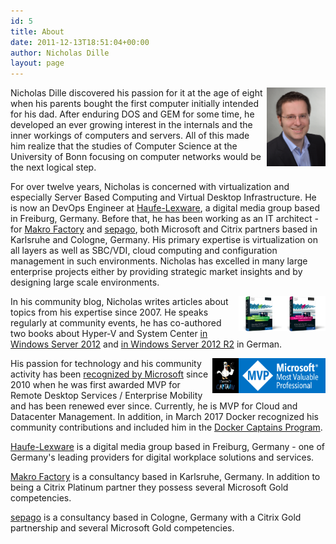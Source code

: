 ```yaml
---
id: 5
title: About
date: 2011-12-13T18:51:04+00:00
author: Nicholas Dille
layout: page
---
```


<img src="/media/nicholas.jpg" style="height: 9em; float: right; padding-left: 0,5em; margin: 0;"/>Nicholas Dille discovered his passion for it at the age of eight when his parents bought the first computer initially intended for his dad. After enduring DOS and GEM for some time, he developed an ever growing interest in the internals and the inner workings of computers and servers. All of this made him realize that the studies of Computer Science at the University of Bonn focusing on computer networks would be the next logical step.

For over twelve years, Nicholas is concerned with virtualization and especially Server Based Computing and Virtual Desktop Infrastructure. He is now an DevOps Engineer at [Haufe-Lexware](https://www.haufe-lexware.com/), a digital media group based in Freiburg, Germany. Before that, he has been working as an IT architect - for [Makro Factory](http://www.makrofactory.com/) and [sepago](http://www.sepago.de/), both Microsoft and Citrix partners based in Karlsruhe and Cologne, Germany. His primary expertise is virtualization on all layers as well as SBC/VDI, cloud computing and configuration management in such environments. Nicholas has excelled in many large enterprise projects either by providing strategic market insights and by designing large scale environments.

<img src="/media/Book-HyperV-2012.png" style="height: 4em; float: right; padding-left: 0,5em; margin: 0;"/><img src="/media/Book-HyperV-2012R2.png" style="height: 4em; float: right; padding-left: 0,5em; margin: 0;"/>In his community blog, Nicholas writes articles about topics from his expertise since 2007. He speaks regularly at  community events, he has co-authored two books about Hyper-V and System Center [in Windows Server 2012](https://www.rheinwerk-verlag.de/microsoft-hyper-v-und-system-center_3276/) and [in Windows Server 2012 R2](https://www.rheinwerk-verlag.de/microsoft-hyper-v-und-system-center_3570/) in German.

<img src="/media/mvp_logo.png" style="height: 4em; float: right; padding-left: 0,5em; margin: 0;"/><img src="/media/captains_logo.png" style="height: 4em; float: right; padding-left: 0,5em; margin: 0;"/>His passion for technology and his community activity has been [recognized by Microsoft](https://mvp.microsoft.com/en-us/PublicProfile/4029117?fullName=Nicholas%20%20Dille) since 2010 when he was first awarded MVP for Remote Desktop Services / Enterprise Mobility and has been renewed ever since. Currently, he is MVP for Cloud and Datacenter Management. In addition, in March 2017 Docker recognized his community contributions and included him in the [Docker Captains Program](https://www.docker.com/community/docker-captains).

[Haufe-Lexware](https://www.haufe-lexware.com/) is a digital media group based in Freiburg, Germany - one of Germany's leading providers for digital workplace solutions and services.

[Makro Factory](http://www.makrofactory.com/) is a consultancy based in Karlsruhe, Germany. In addition to being a Citrix Platinum partner they possess several Microsoft Gold competencies.

[sepago](https://www.sepago.de) is a consultancy based in Cologne, Germany with a Citrix Gold partnership and several Microsoft Gold competencies.